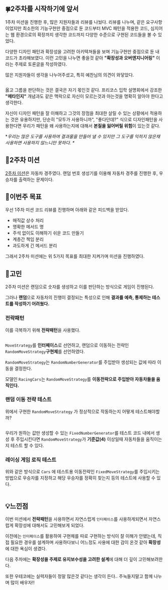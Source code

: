 <p><img alt="" src="https://velog.velcdn.com/images/gmltn9233/post/221dae4e-8327-48f6-882b-64453ebf302d/image.png" /></p>
<h2 id="🍀2주차를-시작하기에-앞서">🍀2주차를 시작하기에 앞서</h2>
<p>1주차 미션을 진행한 후, 많은 지원자들과 리뷰를 나눴다. 리뷰를 나누며, 같은 요구사항이었지만 최소한의 기능구현만 중점으로 둔 코드부터 MVC 패턴을 적용한 코드, 심지어는 웹 환경으로의 확장까지 생각한 코드까지 다양한 수준으로 구현된 코드들을 볼 수 있었다. </p>
<p>다양한 디자인 패턴과 확장성을 고려한 아키텍쳐들을 보며 기능구현만 중점으로 둔 내 코드가 초라해보였다. 이런 고민을 나누면 좋을것 같아 <strong>&quot;확장성과 오버엔지니어링&quot;</strong> 이라는 주제로 토론글을 작성하였다.
<img alt="" src="https://velog.velcdn.com/images/gmltn9233/post/4aeeb5f1-30ff-4ea3-a80c-fec90a413307/image.png" /></p>
<p>많은 지원자들이 생각을 나누어주셨고, 특히 예찬님의 의견이 와닿았다.</p>
<p><img alt="" src="https://velog.velcdn.com/images/gmltn9233/post/6213b8a3-3978-4e81-ad98-bae4decace6c/image.png" /></p>
<p>옳고 그름을 판단하는 것은 결국은 자기 몫인것 같다. 프리코스 입학 설명회에서 강조한 <strong>&quot;메타인지&quot;</strong> 개념과도 같은 맥락으로 자신이 모르는것과 아는것을 명확히 알아야 한다고 생각한다. </p>
<p>자신이 디자인 패턴을 잘 이해하고 그것의 장점을 최대한 살릴 수 있는 상황에서 적용하는 것은 유용하지만, 단순히 &quot;모두가 사용하니까&quot;, &quot;좋다던데?&quot; 식으로 디자인패턴을 사용한다면 우리가 패턴을 왜 사용하는지에 대해서 <strong>본질을 잃어버릴 위험</strong>이 있는것 같다. </p>
<p>*<em>우리는 많은 도구를 사용하여 결과물을 만들어 낼 수 있지만 그 도구를 익히지 않은채 사용하면 사용하지 않느니만 못하다.  *</em></p>
<h2 id="📃2주차-미션">📃2주차 미션</h2>
<p><a href="https://github.com/woowacourse-precourse/java-racingcar-7">2주차 미션</a>은 자동차 경주였다.
랜덤 번호 생성기를 이용해 자동차 경주를 진행한 후, 우승자를 출력하는 문제이다.</p>
<h2 id="🎯이번주-목표">🎯이번주 목표</h2>
<p>우선 1주차 미션 코드 리뷰를 진행하며 아래와 같은 피드백을 받았다.</p>
<ul>
<li>매직값 상수 처리</li>
<li>명확한 메서드 명</li>
<li>주석 없이도 이해하기 쉬운 코드 만들기</li>
<li>계층간 책임 분리</li>
<li>과도하게 긴 메서드 분리</li>
</ul>
<p>그래서 2주차 미션에는 위 5가지 목표를 최대한 지켜가며 미션을 진행하였다.</p>
<h2 id="🧐고민">🧐고민</h2>
<p>2주차 미션은 랜덤으로 숫자를 생성하고 이를 판단하는 방식으로 게임이 진행된다.</p>
<p>그러나 <strong>랜덤</strong>으로 자동차의 진행이 결정되는 특성으로 인해 <strong>결과를 예측, 통제하는 테스트를 작성하기 어려웠다.</strong></p>
<h3 id="전략패턴">전략패턴</h3>
<p>이를 극복하기 위해 <strong>전략패턴</strong>을 사용했다.</p>
<p><img alt="" src="https://velog.velcdn.com/images/gmltn9233/post/acea09e2-b256-4948-800d-ff504377bf42/image.png" /></p>
<p><code>MoveStrategy</code>를 <strong>인터페이스</strong>로 선언하고, 랜덤으로 이동하는 전략인 <code>RandomMoveStrategy</code><strong>구현체</strong>를 선언하였다.</p>
<p><code>RandomMoveStrategy</code>는 <code>RandomNumberGenerator</code>를 주입받아 생성되는 값에 따라 이동을 결정한다.</p>
<p>모델인 <code>RacingCars</code>는 <code>RandomMoveStrategy</code>를 <strong>이동전략으로 주입받아 자동차들을 움직인다.</strong></p>
<h3 id="랜덤-이동-전략-테스트">랜덤 이동 전략 테스트</h3>
<p>위에서 구현한 <code>RandomMoveStrategy</code> 가 정상적으로 작동하는지 어떻게 테스트해야할까?</p>
<p><img alt="" src="https://velog.velcdn.com/images/gmltn9233/post/8ea3500e-d134-4bea-b318-d8d5969674da/image.png" /></p>
<p>우리가 원하는 값만 생성할 수 있는 <code>FixedNumberGenerator</code>를 테스트 코드 내에서 생성 후 주입시킨다면 <code>RandomMoveStrategy</code>가 <strong>기준값(4)</strong> 이상일때 자동차들을 움직이는지 테스트 할 수 있다.</p>
<h3 id="레이싱-게임-로직-테스트">레이싱 게임 로직 테스트</h3>
<p>위와 같은 방식으로 <code>Cars</code> 에 테스트용 이동전략인 <code>FixedMoveStrategy</code>를 주입시키는 방법으로 우승자를 지정하고 해당 우승자를 정확히 찾는지 등의 테스트에 사용할 수 있다.</p>
<p><img alt="" src="https://velog.velcdn.com/images/gmltn9233/post/a133d32d-6638-4b18-a6bb-e70933aed90b/image.png" /></p>
<h2 id="💡느낀점">💡느낀점</h2>
<p>이번 미션에서 <strong>전략패턴</strong>을 사용하면서 자연스럽게 <code>인터페이스</code>를 사용하게되면서 자연스럽게 확장성에 대해서도 고민해보게 되었다. </p>
<p>이전에는 <code>인터페이스</code>를 활용하여 구현체를 따로 구현하는 방식이 잘 이해가 안됐는데, 직접 필요한 경우를 설계하며 사용하다보니 어느정도 사용에 대한 감이 온것 같아 <strong>확장성</strong>에 대한 욕심이 생겼다.</p>
<p>다음 주차에는 <strong>확장성을 주제로 유지보수성을 고려한 설계</strong>에 대해 더 깊이 고민해보려한다.</p>
<p>또한 우테코에는 실력자들이 정말 많은것 같다는 생각이 든다.. 주눅들지말고 함께 나누며 많이 배우자!! </p>